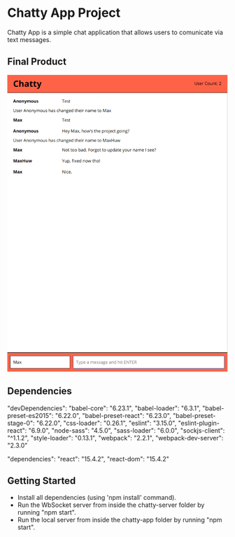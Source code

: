 # Chatty App Project

Chatty App is a simple chat application that allows users to comunicate via text messages.


## Final Product

![Screenshot of Chatty App](https://github.com/MaxHuw/chatty-app/blob/master/images/chatty-app.png?raw=true)

## Dependencies

  "devDependencies":
    "babel-core": "6.23.1",
    "babel-loader": "6.3.1",
    "babel-preset-es2015": "6.22.0",
    "babel-preset-react": "6.23.0",
    "babel-preset-stage-0": "6.22.0",
    "css-loader": "0.26.1",
    "eslint": "3.15.0",
    "eslint-plugin-react": "6.9.0",
    "node-sass": "4.5.0",
    "sass-loader": "6.0.0",
    "sockjs-client": "^1.1.2",
    "style-loader": "0.13.1",
    "webpack": "2.2.1",
    "webpack-dev-server": "2.3.0"

  "dependencies":
    "react": "15.4.2",
    "react-dom": "15.4.2"

## Getting Started

* Install all dependencies (using 'npm install' command).
* Run the WbSocket server from inside the chatty-server folder by running "npm start".
* Run the local server from inside the chatty-app folder by running "npm start".

